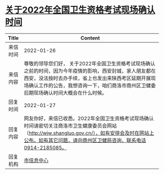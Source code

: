 # <a href="http://www.shangluo.gov.cn/zmhd/ldxxxx.jsp?urltype=leadermail.LeaderMailContentUrl&wbtreeid=1112&leadermailid=8633">关于2022年全国卫生资格考试现场确认时间</a>
|Title|Content|
|:---:|---|
|来信时间|2022-01-26|
|来信内容|尊敬的领导您们好， 关于2022年全国卫生资格考试现场确认之前的时间，因为今年疫情的影响，西安封城，家人朋友都在西安，没法按时去办手续，省上也发出来陕西考区延期开展现场确认工作的公告，我想咨询一下，咱们商洛市商州区卫健委后期现场确认时间大概会在什么时候。|
|回复时间|2022-01-27|
|回复内容|网友你好，来信已收悉。2022年全国卫生资格考试现场确认时间请密切关注商洛市卫生健康委员会网站（http://wjw.shangluo.gov.cn/），如有安排会及时在网站上公布。如有其它问题，请向商州区卫健局咨询，联系电话0914-2185085。|
|回复机构|<a href="../../categories/agencies/市信息中心.md">市信息中心</a>|
